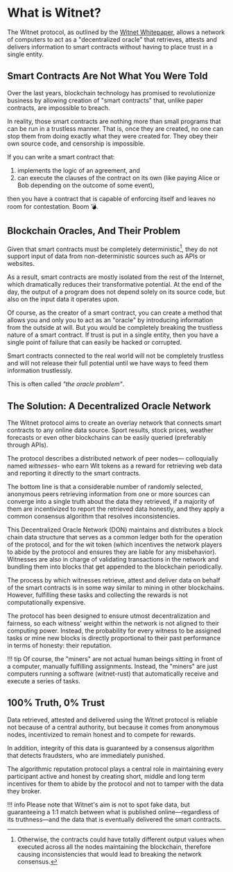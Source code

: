 # What is Witnet?

The Witnet protocol, as outlined by the [Witnet Whitepaper][whitepaper],
allows a network of computers to act as a "decentralized oracle" that
retrieves, attests and delivers information to smart contracts without
having to place trust in a single entity.

## Smart Contracts Are Not What You Were Told

Over the last years, blockchain technology has promised to revolutionize
business by allowing creation of "smart contracts" that, unlike paper
contracts, are impossible to breach.

In reality, those smart contracts are nothing more than small programs
that can be run in a trustless manner. That is, once they are created,
no one can stop them from doing exactly what they were created for. They
obey their own source code, and censorship is impossible.

If you can write a smart contract that:

1. implements the logic of an agreement, and
2. can execute the clauses of the contract on its own (like paying Alice or Bob depending on the outcome of some event),

then you have a contract that is capable of enforcing itself and leaves
no room for contestation. Boom :bomb:.

## Blockchain Oracles, And Their Problem

Given that smart contracts must be completely deterministic[^1], they
do not support input of data from non-deterministic sources such as APIs
or websites.

As a result, smart contracts are mostly isolated from the rest of the
Internet, which dramatically reduces their transformative potential. At
the end of the day, the output of a program does not depend solely on
its source code, but also on the input data it operates upon.

Of course, as the creator of a smart contract, you can create a method
that allows you and only you to act as an "oracle" by introducing
information from the outside at will. But you would be completely
breaking the trustless nature of a smart contract. If trust is put in a
single entity, then you have a single point of failure that can easily
be hacked or corrupted.

Smart contracts connected to the real world will not be completely
trustless and will not release their full potential until we have ways
to feed them information trustlessly.

This is often called _"the oracle problem"_. 

## The Solution: A Decentralized Oracle Network

The Witnet protocol aims to create an overlay network that connects
smart contracts to any online data source. Sport results, stock prices,
weather forecasts or even other blockchains can be easily queried
(preferably through APIs).

The protocol describes a distributed network of peer nodes—
colloquially named _witnesses_- who earn Wit tokens as a reward for retrieving
web data and reporting it directly to the smart contracts.

The bottom line is that a considerable number of randomly selected,
anonymous peers retrieving information from one or more sources can
converge into a single truth about the data they retrieved, if a majority
of them are incentivized to report the retrieved data honestly, and they
apply a common consensus algorithm that resolves inconsistencies.

This Decentralized Oracle Network (DON) maintains and distributes a
block chain data structure that serves as a common ledger both for the
operation of the protocol, and for the wit token (which incentives
the network players to abide by the protocol and ensures they are
liable for any misbehavior). Witnesses are also in charge of
validating transactions in the network and bundling them into blocks
that get appended to the blockchain periodically.

The process by which witnesses retrieve, attest and deliver data on
behalf of the smart contracts is in some way similar to mining in other
blockchains. However, fulfilling these tasks and collecting the rewards
is not computationally expensive.

The protocol has been designed to ensure utmost decentralization and
fairness, so each witness' weight within the network is not aligned to their
computing power. Instead, the probability for every witness to be
assigned tasks or mine new blocks is directly proportional to their past
performance in terms of honesty: their reputation.

!!! tip
    Of course, the "miners" are not actual human beings sitting
    in front of a computer, manually fulfilling assignments.
    Instead, the "miners" are just computers running a software
    (witnet-rust) that automatically receive and execute a series of
    tasks.

## 100% Truth, 0% Trust

Data retrieved, attested and delivered using the Witnet protocol is
reliable not because of a central authority, but because it comes from anonymous
nodes, incentivized to remain honest and to compete for rewards.

In addition, integrity of this data is guaranteed by a consensus
algorithm that detects fraudsters, who are immediately punished.

The algorithmic reputation protocol plays a central role in
maintaining every participant active and honest by creating short,
middle and long term incentives for them to abide by the protocol and
not to tamper with the data they broker.

!!! info
    Please note that Witnet's aim is not to spot fake data, but
    guaranteeing a 1:1 match between what is published online—regardless
    of its truthness—and the data that is eventually delivered the smart
    contracts.

[^1]: Otherwise, the contracts could have totally different output
values when executed across all the nodes maintaining the blockchain,
therefore causing inconsistencies that would lead to breaking the
network consensus.

[whitepaper]: https://witnet.io/witnet-whitepaper.pdf

